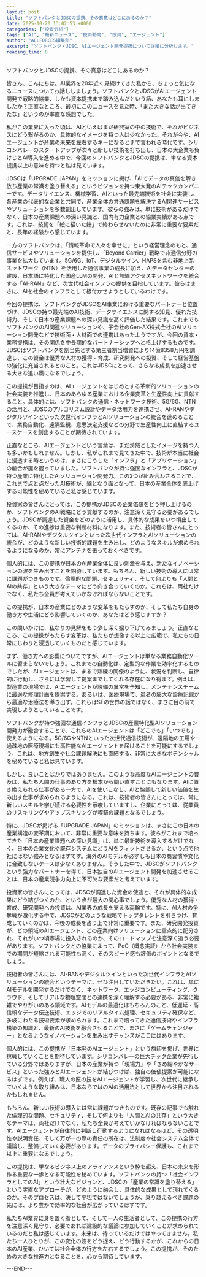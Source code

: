 ```yaml
---
layout: post
title: "ソフトバンクとJDSCの提携、その真意はどこにあるのか？"
date: 2025-10-20 13:02:53 +0000
categories: ["投資分析"]
tags: ["AI", "最新ニュース", "技術動向", "投資", "エージェント"]
author: "ALLFORCES編集部"
excerpt: "ソフトバンク・JDSC、AIエージェント開発提携について詳細に分析します。"
reading_time: 8
---
```


ソフトバンクとJDSCの提携、その真意はどこにあるのか？

皆さん、こんにちは。AI業界を20年近く見続けてきた私から、ちょっと気になるニュースについてお話ししましょう。ソフトバンクとJDSCがAIエージェント開発で戦略的協業、しかも資本提携まで踏み込んだという話、あなたも耳にしましたか？正直なところ、最初にこのニュースを見た時、「また大きな話が出てきたな」というのが率直な感想でした。

私がこの業界に入った頃は、AIといえばまだ研究室の中の技術で、それがビジネスにどう繋がるのか、具体的なイメージを持つ人は少なかった。それが今や、AIエージェントが産業の未来を左右するキーになるとまで言われる時代です。シリコンバレーのスタートアップが次々と新しい技術を打ち出し、日本の大企業も負けじとAI導入を進める中で、今回のソフトバンクとJDSCの提携は、単なる資本提携以上の意味を持つと私は見ています。

JDSCは「UPGRADE JAPAN」をミッションに掲げ、「AIでデータの真価を解き放ち産業の常識を塗り替える」というビジョンを持つ東大発のAIテックカンパニーです。データサイエンス、機械学習、AIといった最先端技術を社会に実装し、各産業の代表的な企業と共同で、産業全体の共通課題を解決するAI関連サービスやソリューションを多数創出しています。彼らの強みは、単に技術があるだけでなく、日本の産業課題への深い見識と、国内有力企業との協業実績がある点です。これは、技術を「絵に描いた餅」で終わらせないために非常に重要な要素だと、長年の経験から感じています。

一方のソフトバンクは、「情報革命で人々を幸せに」という経営理念のもと、通信サービスやソリューションを提供し、「Beyond Carrier」戦略で非通信分野の事業を拡大しています。5G/6G、IoT、デジタルツイン、HAPSを含む非地上系ネットワーク（NTN）を活用した通信事業の成長に加え、AIデータセンターの建設、日本語に特化した国産LLMの開発、AIと無線アクセスネットワークを統合する「AI-RAN」など、次世代社会インフラの提供を目指しています。彼らはまさに、AIを社会のインフラとして根付かせようとしているわけです。

今回の提携は、ソフトバンクがJDSCをAI事業における重要なパートナーと位置づけ、JDSCの持つ最先端のAI技術、データサイエンスに関する知見、優れた技術力、そして日本の産業課題への深い見識を高く評価した結果です。これまでもソフトバンクのAI関連ソリューションや、子会社のGen-AX株式会社のAIソリューション開発などで技術面・人材面での連携はあったようですが、今回の資本・業務提携は、その関係を中長期的なパートナーシップへと格上げするものです。JDSCはソフトバンクを割当先とする第三者割当増資により14億8358万円を調達し、この資金は優秀な人材の獲得・育成、研究開発への投資、そして経営基盤の強化に充当されるとのこと。これはJDSCにとって、さらなる成長を加速させる大きな追い風になるでしょう。

この提携が目指すのは、AIエージェントをはじめとする革新的ソリューションの社会実装を推進し、日本のあらゆる産業における企業変革と生産性向上に貢献すること。具体的には、ソフトバンクの通信・ネットワーク技術、5G/6G、NTNの活用と、JDSCのアルゴリズム設計やデータ活用力を連携させ、AI-RANやデジタルツインといった次世代インフラとAIソリューションの統合を進めることで、業務自動化、遠隔監視、意思決定支援などの分野で生産性向上に直結するユースケースを創出することが期待されています。

正直なところ、AIエージェントという言葉は、まだ漠然としたイメージを持つ人も多いかもしれません。しかし、私がこれまで見てきた中で、技術が本当に社会に浸透する時というのは、まさにこうした「インフラ」と「アプリケーション」の融合が鍵を握っていました。ソフトバンクが持つ強固なインフラと、JDSCが持つ産業に特化したAIソリューション開発力。この2つが組み合わさることで、これまで点と点だったAI技術が、線となり面となって、日本の産業全体を底上げする可能性を秘めていると私は感じています。

投資家の皆さんにとっては、この提携がJDSCの企業価値をどう押し上げるのか、ソフトバンクのAI戦略にどう貢献するのか、注意深く見守る必要があるでしょう。JDSCが調達した資金をどのように活用し、具体的な成果をいつ頃出してくるのか、その進捗は重要な判断材料になります。また、技術者の皆さんにとっては、AI-RANやデジタルツインといった次世代インフラとAIソリューションの統合が、どのような新しい技術的課題を生み出し、どのようなスキルが求められるようになるのか、常にアンテナを張っておくべきです。

個人的には、この提携が日本のAI産業全体に良い刺激を与え、新たなイノベーションの波を生み出すことを期待しています。もちろん、新しい技術の導入には常に課題がつきものです。倫理的な問題、セキュリティ、そして何よりも「人間とAIの共存」という大きなテーマにどう向き合っていくのか。これらは、両社だけでなく、私たち全員が考えていかなければならないことです。

この提携が、日本の産業にどのような変革をもたらすのか、そして私たち自身の働き方や生活にどう影響していくのか、あなたはどう感じますか？

この問いかけに、私なりの見解をもう少し深く掘り下げてみましょう。正直なところ、この提携がもたらす変革は、私たちが想像する以上に広範で、私たちの日常にじわりと浸透していくものだと感じています。

まず、働き方への影響についてですが、AIエージェントは単なる業務自動化ツールに留まらないでしょう。これまでの自動化は、定型的な作業を効率化するものでしたが、AIエージェントは、まるで熟練の同僚のように、状況を判断し、自律的に行動し、さらには学習して提案までしてくれる存在になり得ます。例えば、製造業の現場では、AIエージェントが設備の異常を予知し、メンテナンスチームに最適な修理計画を提案する。あるいは、医療現場で、患者の膨大な診療記録から最適な治療法を導き出す。これらはSFの世界の話ではなく、まさに目の前で実現しようとしていることです。

ソフトバンクが持つ強固な通信インフラとJDSCの産業特化型AIソリューション開発力が融合することで、これらのAIエージェントは「どこでも」「いつでも」使えるようになる。5G/6GやNTNといった次世代通信技術が、遠隔地の工場や過疎地の医療現場にも高性能なAIエージェントを届けることを可能にするでしょう。これは、地方創生や社会課題解決にも直結する、非常に大きなポテンシャルを秘めていると私は見ています。

しかし、良いことばかりではありません。このような高度なAIエージェントの普及は、私たち人間の仕事のあり方を根本から問い直すことにもなります。AIに置き換えられる仕事がある一方で、AIを使いこなし、AIと協調して新しい価値を生み出す仕事が求められるようになる。これは、技術者の皆さんにとっては、常に新しいスキルを学び続ける必要性を示唆していますし、企業にとっては、従業員のリスキリングやアップスキリングが喫緊の課題となるでしょう。

特に、JDSCが掲げる「UPGRADE JAPAN」のミッションは、まさにこの日本の産業構造の変革期において、非常に重要な意味を持ちます。彼らがこれまで培ってきた「日本の産業課題への深い見識」は、単に最新技術を導入するだけでなく、日本の企業文化や既存システムにどうAIをフィットさせるか、という点で他社にはない強みとなるはずです。海外のAIモデルが必ずしも日本の商習慣や文化に合致しないケースは少なくありません。そうした中で、JDSCがソフトバンクという強力なパートナーを得て、日本独自のAIエージェント開発を加速させることは、日本の産業競争力向上に不可欠な要素だと考えています。

投資家の皆さんにとっては、JDSCが調達した資金の使途と、それが具体的な成果にどう結びつくのか、という点が最大の関心事でしょう。優秀な人材の獲得・育成、研究開発への投資は、AI業界の成長を支える両輪です。特に、AI人材の争奪戦が激化する中で、JDSCがどのような戦略でトップタレントを引きつけ、育成していくのかは、今後の成長を占う上で非常に重要です。また、研究開発投資が、どの領域のAIエージェント、どの産業向けソリューションに重点的に配分され、それがいつ頃市場に投入されるのか、そのロードマップを注意深く追う必要があります。ソフトバンクとの協業によって、PoC（概念実証）から社会実装までの期間が短縮される可能性も高く、そのスピード感も評価のポイントとなるでしょう。

技術者の皆さんには、AI-RANやデジタルツインといった次世代インフラとAIソリューションの統合というテーマに、ぜひ注目していただきたい。これは、単にAIモデルを開発するだけでなく、ネットワーク、エッジコンピューティング、クラウド、そしてリアルな物理空間との連携を深く理解する必要がある、非常に複雑でやりがいのある領域です。AIモデルの最適化はもちろんのこと、低遅延・高信頼なデータ伝送技術、エッジでのリアルタイム処理、セキュリティ確保など、多岐にわたる技術要素が求められます。これまで培ってきた通信技術やインフラ構築の知識と、最新のAI技術を融合させることで、まさに「ゲームチェンジャー」となるようなイノベーションを生み出すチャンスがここにはあります。

個人的には、この提携が「日本発のAIエージェント」という旗印を掲げ、世界に挑戦していくことを期待しています。シリコンバレーの巨大テック企業が先行している分野ではありますが、日本の産業が持つ「現場力」や「きめ細やかなサービス」といった強みとAIエージェントが結びつけば、独自の価値提案が可能になるはずです。例えば、職人の匠の技をAIエージェントが学習し、次世代に継承していくような取り組みは、日本ならではのAIの活用法として世界から注目されるかもしれません。

もちろん、新しい技術の導入には常に課題がつきものです。既存の記事でも触れた倫理的な問題、セキュリティ、そして何よりも「人間とAIの共存」という大きなテーマは、両社だけでなく、私たち全員が考えていかなければならないことです。AIエージェントが自律的に判断し行動するようになればなるほど、その透明性や説明責任、そして万が一の際の責任の所在は、法制度や社会システム全体で議論し、整備していく必要があります。データのプライバシー保護も、これまで以上に重要になるでしょう。

この提携は、単なるビジネス上のアライアンスという枠を超え、日本の未来を形作る重要な一歩となる可能性を秘めています。ソフトバンクの持つ「社会インフラとしてのAI」という壮大なビジョンと、JDSCの「産業の常識を塗り替える」という実直なアプローチが、どのように融合し、具体的な成果として現れてくるのか。そのプロセスは、決して平坦ではないでしょうが、乗り越えるべき課題の先には、より豊かで効率的な社会が広がっているはずです。

私たちAI業界に身を置く者として、そして一人の生活者として、この提携の行方を注意深く見守り、必要であれば建設的な議論に参加していくことが求められているのだと私は感じています。未来は、待っているだけではやってきません。私たち一人ひとりが、この変化の波をどう捉え、どう行動するかが、これからの日本のAI産業、ひいては社会全体の行方を左右するでしょう。この提携が、そのための大きな推進力となることを、心から期待しています。

---END---